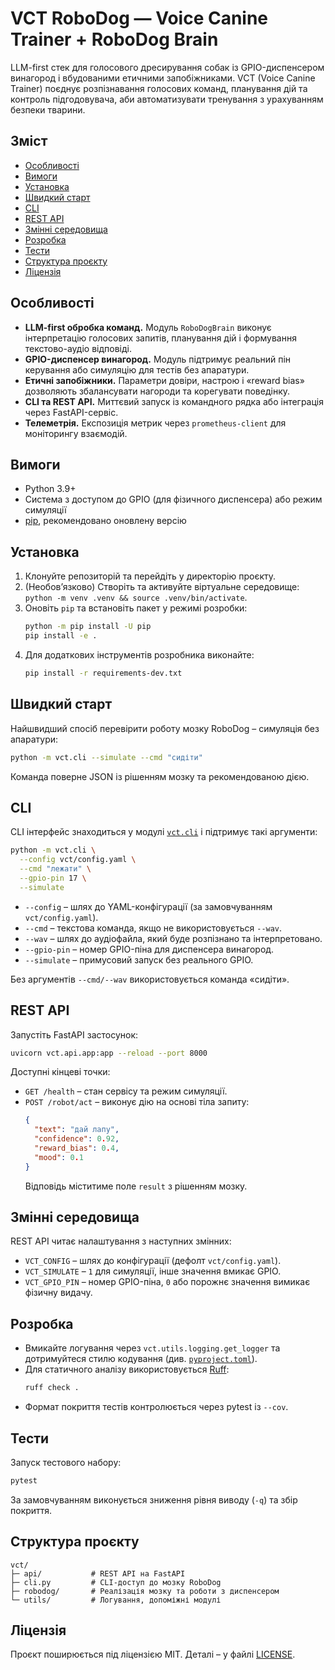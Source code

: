 # VCT RoboDog — Voice Canine Trainer + RoboDog Brain

LLM-first стек для голосового дресирування собак із GPIO-диспенсером винагород і вбудованими етичними запобіжниками. VCT (Voice Canine Trainer) поєднує розпізнавання голосових команд, планування дій та контроль підгодовувача, аби автоматизувати тренування з урахуванням безпеки тварини.

## Зміст
- [Особливості](#особливості)
- [Вимоги](#вимоги)
- [Установка](#установка)
- [Швидкий старт](#швидкий-старт)
- [CLI](#cli)
- [REST API](#rest-api)
- [Змінні середовища](#змінні-середовища)
- [Розробка](#розробка)
- [Тести](#тести)
- [Структура проєкту](#структура-проєкту)
- [Ліцензія](#ліцензія)

## Особливості
- **LLM-first обробка команд.** Модуль `RoboDogBrain` виконує інтерпретацію голосових запитів, планування дій і формування текстово-аудіо відповіді.
- **GPIO-диспенсер винагород.** Модуль підтримує реальний пін керування або симуляцію для тестів без апаратури.
- **Етичні запобіжники.** Параметри довіри, настрою і «reward bias» дозволяють збалансувати нагороди та корегувати поведінку.
- **CLI та REST API.** Миттєвий запуск із командного рядка або інтеграція через FastAPI-сервіс.
- **Телеметрія.** Експозиція метрик через `prometheus-client` для моніторингу взаємодій.

## Вимоги
- Python 3.9+
- Система з доступом до GPIO (для фізичного диспенсера) або режим симуляції
- [pip](https://pip.pypa.io/), рекомендовано оновлену версію

## Установка
1. Клонуйте репозиторій та перейдіть у директорію проєкту.
2. (Необовʼязково) Створіть та активуйте віртуальне середовище: `python -m venv .venv && source .venv/bin/activate`.
3. Оновіть `pip` та встановіть пакет у режимі розробки:
   ```bash
   python -m pip install -U pip
   pip install -e .
   ```
4. Для додаткових інструментів розробника виконайте:
   ```bash
   pip install -r requirements-dev.txt
   ```

## Швидкий старт
Найшвидший спосіб перевірити роботу мозку RoboDog – симуляція без апаратури:
```bash
python -m vct.cli --simulate --cmd "сидіти"
```
Команда поверне JSON із рішенням мозку та рекомендованою дією.

## CLI
CLI інтерфейс знаходиться у модулі [`vct.cli`](vct/cli.py) і підтримує такі аргументи:

```bash
python -m vct.cli \
  --config vct/config.yaml \
  --cmd "лежати" \
  --gpio-pin 17 \
  --simulate
```

- `--config` – шлях до YAML-конфігурації (за замовчуванням `vct/config.yaml`).
- `--cmd` – текстова команда, якщо не використовується `--wav`.
- `--wav` – шлях до аудіофайла, який буде розпізнано та інтерпретовано.
- `--gpio-pin` – номер GPIO-піна для диспенсера винагород.
- `--simulate` – примусовий запуск без реального GPIO.

Без аргументів `--cmd/--wav` використовується команда «сидіти».

## REST API
Запустіть FastAPI застосунок:
```bash
uvicorn vct.api.app:app --reload --port 8000
```
Доступні кінцеві точки:

- `GET /health` – стан сервісу та режим симуляції.
- `POST /robot/act` – виконує дію на основі тіла запиту:
  ```json
  {
    "text": "дай лапу",
    "confidence": 0.92,
    "reward_bias": 0.4,
    "mood": 0.1
  }
  ```
  Відповідь міститиме поле `result` з рішенням мозку.

## Змінні середовища
REST API читає налаштування з наступних змінних:

- `VCT_CONFIG` – шлях до конфігурації (дефолт `vct/config.yaml`).
- `VCT_SIMULATE` – `1` для симуляції, інше значення вмикає GPIO.
- `VCT_GPIO_PIN` – номер GPIO-піна, `0` або порожнє значення вимикає фізичну видачу.

## Розробка
- Вмикайте логування через `vct.utils.logging.get_logger` та дотримуйтеся стилю кодування (див. [`pyproject.toml`](pyproject.toml)).
- Для статичного аналізу використовується [Ruff](https://docs.astral.sh/ruff/):
  ```bash
  ruff check .
  ```
- Формат покриття тестів контролюється через pytest із `--cov`.

## Тести
Запуск тестового набору:
```bash
pytest
```
За замовчуванням виконується зниження рівня виводу (`-q`) та збір покриття.

## Структура проєкту
```
vct/
├─ api/           # REST API на FastAPI
├─ cli.py         # CLI-доступ до мозку RoboDog
├─ robodog/       # Реалізація мозку та роботи з диспенсером
└─ utils/         # Логування, допоміжні модулі
```

## Ліцензія
Проєкт поширюється під ліцензією MIT. Деталі – у файлі [LICENSE](LICENSE).
